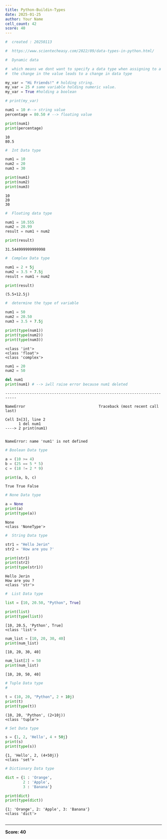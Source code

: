```yaml
---
title: Python-Buildin-Types
date: 2025-01-25
author: Your Name
cell_count: 42
score: 40
---
```


```python
#  created : 20250113
```


```python
#  https://www.scientecheasy.com/2022/09/data-types-in-python.html/
```


```python
#  Dynamic data

#  which means we dont want to specify a data type when assigning to a variable
#  the change in the value leads to a change in data type
```


```python
my_var = "Hi Friends!" # holding string.
my_var = 25 # same variable holding numeric value.
my_var = True #holding a boolean 
```


```python
# print(my_var)
```


```python
num1 = 10 #--> string value 
percentage = 80.50 # --> floating value
```


```python
print(num1)
print(percentage)
```

    10
    80.5



```python
#  Int Data type
```


```python
num1 = 10
num2 = 20
num3 = 30
```


```python
print(num1)
print(num2)
print(num3)
```

    10
    20
    30



```python
#  Floating data type
```


```python
num1 = 10.555
num2 = 20.99
result = num1 + num2
```


```python
print(result)
```

    31.544999999999998



```python
#  Complex Data type
```


```python
num1 = 2 + 5j
num2 = 3.5 + 7.5j
result = num1 + num2
```


```python
print(result)
```

    (5.5+12.5j)



```python
#  determine the type of variable
```


```python
num1 = 50
num2 = 20.50
num3 = 3.5 + 7.5j
```


```python
print(type(num1))
print(type(num2))
print(type(num3))

```

    <class 'int'>
    <class 'float'>
    <class 'complex'>



```python
num1 = 20
num2 = 50

```


```python
del num1
print(num1) # --> iwll raise error because num1 deleted 
```


    ---------------------------------------------------------------------------

    NameError                                 Traceback (most recent call last)

    Cell In[3], line 2
          1 del num1
    ----> 2 print(num1)


    NameError: name 'num1' is not defined



```python
# Boolean Data type

```


```python
a = (10 >= 4)
b = (25 == 5 * 5)
c = (18 != 2 * 9)
```


```python
print(a, b, c)
```

    True True False



```python
# None Data type
```


```python
a = None
print(a)
print(type(a))
```

    None
    <class 'NoneType'>



```python
#  String Data type
```


```python
str1 = "Hello Jerin"
str2 = 'How are you ?'
```


```python
print(str1)
print(str2)
print(type(str1))
```

    Hello Jerin
    How are you ?
    <class 'str'>



```python
#  List Data type
```


```python
list = [10, 20.50, "Python", True]
```


```python
print(list)
print(type(list))
```

    [10, 20.5, 'Python', True]
    <class 'list'>



```python
num_list = [10, 20, 30, 40]
print(num_list)

```

    [10, 20, 30, 40]



```python
num_list[2] = 50 
print(num_list)
```

    [10, 20, 50, 40]



```python
# Tuple Data type
#
```


```python
t = (10, 20, "Python", 2 + 10j)
print(t)
print(type(t))
```

    (10, 20, 'Python', (2+10j))
    <class 'tuple'>



```python
# Set Data type
```


```python
s = {1, 2, 'Hello', 4 + 50j}
print(s)
print(type(s))
```

    {1, 'Hello', 2, (4+50j)}
    <class 'set'>



```python
# Dictionary Data type

```


```python
dict = {1 : 'Orange',
        2 : 'Apple',
        3 : 'Banana'}
```


```python
print(dict)
print(type(dict))
```

    {1: 'Orange', 2: 'Apple', 3: 'Banana'}
    <class 'dict'>



```python

```


---
**Score: 40**